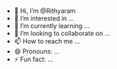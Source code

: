 - 👋 Hi, I’m @Rithyaram
- 👀 I’m interested in ...
- 🌱 I’m currently learning ...
- 💞️ I’m looking to collaborate on ...
- 📫 How to reach me ...
- 😄 Pronouns: ...
- ⚡ Fun fact: ...

<!---
Rithyaram/Rithyaram is a ✨ special ✨ repository because its `README.md` (this file) appears on your GitHub profile.
You can click the Preview link to take a look at your changes.
--->
